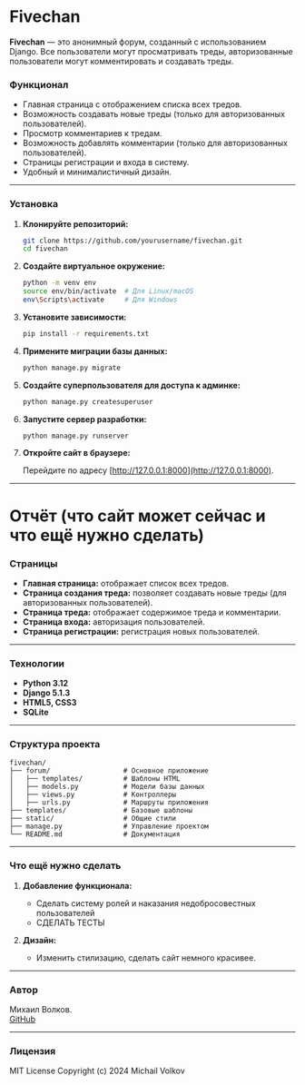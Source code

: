 
# Fivechan

**Fivechan** — это анонимный форум, созданный с использованием Django. Все пользователи могут просматривать треды, авторизованные пользователи могут комментировать и создавать треды.

### Функционал

- Главная страница с отображением списка всех тредов.
- Возможность создавать новые треды (только для авторизованных пользователей).
- Просмотр комментариев к тредам.
- Возможность добавлять комментарии (только для авторизованных пользователей).
- Страницы регистрации и входа в систему.
- Удобный и минималистичный дизайн.

---

### Установка

1. **Клонируйте репозиторий:**

   ```bash
   git clone https://github.com/yourusername/fivechan.git
   cd fivechan
   ```

2. **Создайте виртуальное окружение:**

   ```bash
   python -m venv env
   source env/bin/activate  # Для Linux/macOS
   env\Scripts\activate     # Для Windows
   ```

3. **Установите зависимости:**

   ```bash
   pip install -r requirements.txt
   ```

4. **Примените миграции базы данных:**

   ```bash
   python manage.py migrate
   ```

5. **Создайте суперпользователя для доступа к админке:**

   ```bash
   python manage.py createsuperuser
   ```

6. **Запустите сервер разработки:**

   ```bash
   python manage.py runserver
   ```

7. **Откройте сайт в браузере:**

   Перейдите по адресу [http://127.0.0.1:8000](http://127.0.0.1:8000).

---

# Отчёт (что сайт может сейчас и что ещё нужно сделать)

### Страницы

- **Главная страница:** отображает список всех тредов.
- **Страница создания треда:** позволяет создавать новые треды (для авторизованных пользователей).
- **Страница треда:** отображает содержимое треда и комментарии.
- **Страница входа:** авторизация пользователей.
- **Страница регистрации:** регистрация новых пользователей.

---

### Технологии

- **Python 3.12**
- **Django 5.1.3**
- **HTML5, CSS3**
- **SQLite**

---

### Структура проекта

```plaintext
fivechan/
├── forum/                  # Основное приложение
│   ├── templates/          # Шаблоны HTML
│   ├── models.py           # Модели базы данных
│   ├── views.py            # Контроллеры
│   ├── urls.py             # Маршруты приложения
├── templates/              # Базовые шаблоны
├── static/                 # Общие стили
├── manage.py               # Управление проектом
└── README.md               # Документация
```

---

### Что ещё нужно сделать

1. **Добавление функционала:**
   - Сделать систему ролей и наказания недобросовестных пользователей
   - СДЕЛАТЬ ТЕСТЫ

2. **Дизайн:**
   - Изменить стилизацию, сделать сайт немного красивее.

---

### Автор
Михаил Волков.  
[GitHub](https://github.com/misha56803/AMICHAN_rep)

---

### Лицензия
MIT License
Copyright (c) 2024 Michail Volkov 